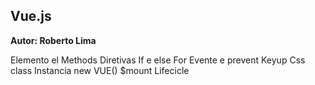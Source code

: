 ## Vue.js

**Autor: Roberto Lima**

Elemento el
Methods
Diretivas
If e else
For
Evente e prevent
Keyup
Css class
Instancia new VUE() 
$mount
Lifecicle

